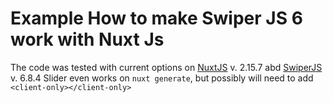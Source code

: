 # Example How to make Swiper JS 6 work with Nuxt Js

The code was tested with current options on [NuxtJS](https://nuxtjs.org/) v. 2.15.7 abd [SwiperJS](https://swiperjs.com/) v. 6.8.4
Slider even works on `nuxt generate`, but possibly will need to add `<client-only></client-only>`
